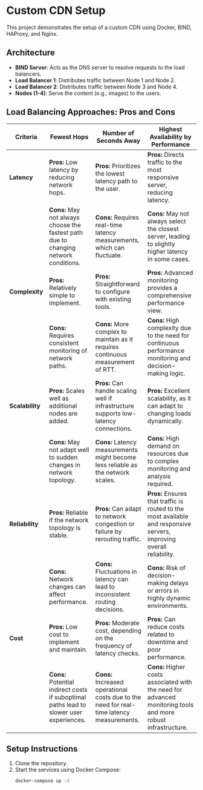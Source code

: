 # Custom CDN Setup

This project demonstrates the setup of a custom CDN using Docker, BIND, HAProxy, and Nginx.

## Architecture

- **BIND Server**: Acts as the DNS server to resolve requests to the load balancers.
- **Load Balancer 1**: Distributes traffic between Node 1 and Node 2.
- **Load Balancer 2**: Distributes traffic between Node 3 and Node 4.
- **Nodes (1-4)**: Serve the content (e.g., images) to the users.

## Load Balancing Approaches: Pros and Cons

| **Criteria**      | **Fewest Hops**                                         | **Number of Seconds Away**                                    | **Highest Availability by Performance**                          |
|-------------------|---------------------------------------------------------|---------------------------------------------------------------|------------------------------------------------------------------|
| **Latency**       | **Pros:** Low latency by reducing network hops.         | **Pros:** Prioritizes the lowest latency path to the user.     | **Pros:** Directs traffic to the most responsive server, reducing latency. |
|                   | **Cons:** May not always choose the fastest path due to changing network conditions. | **Cons:** Requires real-time latency measurements, which can fluctuate. | **Cons:** May not always select the closest server, leading to slightly higher latency in some cases. |
| **Complexity**    | **Pros:** Relatively simple to implement.               | **Pros:** Straightforward to configure with existing tools.    | **Pros:** Advanced monitoring provides a comprehensive performance view. |
|                   | **Cons:** Requires consistent monitoring of network paths. | **Cons:** More complex to maintain as it requires continuous measurement of RTT. | **Cons:** High complexity due to the need for continuous performance monitoring and decision-making logic. |
| **Scalability**   | **Pros:** Scales well as additional nodes are added.    | **Pros:** Can handle scaling well if infrastructure supports low-latency connections. | **Pros:** Excellent scalability, as it can adapt to changing loads dynamically. |
|                   | **Cons:** May not adapt well to sudden changes in network topology. | **Cons:** Latency measurements might become less reliable as the network scales. | **Cons:** High demand on resources due to complex monitoring and analysis required. |
| **Reliability**   | **Pros:** Reliable if the network topology is stable.   | **Pros:** Can adapt to network congestion or failure by rerouting traffic. | **Pros:** Ensures that traffic is routed to the most available and responsive servers, improving overall reliability. |
|                   | **Cons:** Network changes can affect performance.       | **Cons:** Fluctuations in latency can lead to inconsistent routing decisions. | **Cons:** Risk of decision-making delays or errors in highly dynamic environments. |
| **Cost**          | **Pros:** Low cost to implement and maintain.           | **Pros:** Moderate cost, depending on the frequency of latency checks. | **Pros:** Can reduce costs related to downtime and poor performance. |
|                   | **Cons:** Potential indirect costs if suboptimal paths lead to slower user experiences. | **Cons:** Increased operational costs due to the need for real-time latency measurements. | **Cons:** Higher costs associated with the need for advanced monitoring tools and more robust infrastructure. |

## Setup Instructions

1. Clone the repository.
2. Start the services using Docker Compose:
   ```bash
   docker-compose up -d
